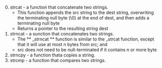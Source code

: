 0. strcat - a function that concatenate two strings. 
	* This function appends the src string to the dest string, overwriting the terminating null byte (\0) at the end of dest, and then adds a terminating null byte
	* Returns a pointer to the resulting string dest
1. strncat - a sunction that concatenates two strings. 
	* The ** _strncat ** function is similar to the _strcat function, except that it will use at most n bytes from src; and
	* src does not need to be null-terminated if it contains n or more byte
2. strncpy - a function thata copies a string.
3. strcmp - a function that compares two strings. 
